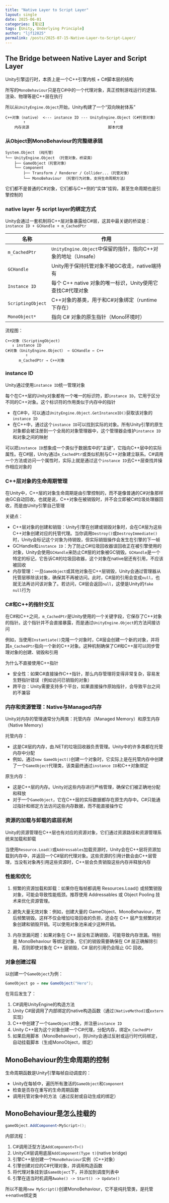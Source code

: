 ```yaml
---
title: "Native Layer to Script Layer"
layout: single
date: 2025-06-01
categories: [笔记]
tags: [Unity, Underlying Principle]
author: "ljf12825"
permalink: /posts/2025-07-15-Native-Layer-to-Script-Layer/
---
```

## The Bridge between Native Layer and Script Layer
Unity引擎运行时，本质上是一个C++引擎内核 + C#脚本层的结构

所写的`MonoBehaviour`只是在C#中的一个代理对象，真正控制游戏运行的逻辑、渲染、物理等是C++层在执行

所以从`UnityEngine.Object`开始，Unity构建了一个“双向映射体系”
```plaintext
C++对象（native） <--- instance ID --- UnityEngine.Object（C#托管对象）
        ↑                                       ↑
    内存资源                                   脚本代理
```

### 从Object到MonoBehaviour的完整继承链
```text
System.Object （纯托管）
└── UnityEngine.Object （托管对象，桥梁类）
    ├── GameObject（托管对象）
    └── Component
        ├── Transform / Renderer / Collider...（托管对象）
        └── MonoBehaviour （托管行为对象，支持生命周期方法）
```
它们都不是普通的C#对象，它们都与C++侧的“实体”挂钩，甚至生命周期也是引擎控制的

### native layer 与 script layer的绑定方式
Unity会通过一套机制将C++层对象暴露给C#层，这其中最关键的桥梁是：`instance ID + GCHandle + m_CachedPtr`

| 名称                | 作用                                            |
| ----------------- | --------------------------------------------- |
| `m_CachedPtr`     | `UnityEngine.Object`中保留的指针，指向C++对象的地址（Unsafe） |
| `GCHandle`        | Unity用于保持托管对象不被GC收走，native端持有                 |
| `Instance ID`     | 每个 C++ native 对象的唯一标识，Unity使用它查找C#代理对象        |
| `ScriptingObject` | C++对象的基类，用于和C#对象绑定（runtime下存在）                |
| `MonoObject*`     | 指向 C# 对象的原生指针（Mono环境时）                        |

流程图：
```plaintext
C++对象 (ScriptingObject)
   ↕ instance ID
C#对象（UnityEngine.Object） ← GCHandle ← C++
         ↑
      m_CachedPtr → C++对象
```

### instance ID
Unity通过使用`instance ID`统一管理对象

每个在C++层的Unity对象都有一个唯一的标识符，即`instance ID`，它用于区分不同的C++对象。这个标识符的作用类似于内存中的指针
- 在C#中，可以通过`UnityEngine.Object.GetInstanceID()`获取该对象的`instance ID`
- 在C++中，通过这个`instance ID`可以找到实际的对象。所有Unity引擎的原生对象都会被注册到一个全局的对象管理器中，这个管理器会维护`instance ID`和对象之间的映射

可以把`instance ID`想象成一个类似于数据库中的“主键”，它指向C++层中的实际属性。在C#层，Unity通过`m_CachedPtr`或类似机制与C++对象建立联系。C#调用一个方法或访问一个属性时，实际上就是通过这个`instance ID`去C++层查找并操作相应对象的

### C++层对象的生命周期管理
在Unity中，C++层的对象生命周期是由引擎控制的，而不是像普通的C#对象那样由GC自动回收。也就是说，C++对象在被销毁时，并不会立即被C#垃圾处理器回收，而是由Unity引擎自己管理

关键点：
- C++层对象的创建和销毁：Unity引擎在创建或销毁对象时，会在C#层为这些C++对象创建对应的托管代理。当你调用`Destroy()`或`DestroyImmediate()`时，Unity会标记这个对象为待销毁，但实际销毁操作会发生在引擎的下一帧
- GCHandle和`instance ID`：为了防止C#垃圾回收器误回收正在被引擎使用的对象，Unity会使用`GCHandle`来防止C#层的对象被GC销毁。`GCHandle`是一个特定的标记，它告诉C#的垃圾回收器，这个对象在native层还有引用，不应该被回收
- 内存管理：一旦`GameObject`或其他对象在C++层销毁，Unity会通过管理器从托管层移除该对象，确保其不再被访问。此时，C#层的引用会变成`null`，也就无法再访问该对象了。若访问，C#层会返回`null`，这便是Unity的`fake null`行为

### C#和C++的指针交互
在C#和C++之间，`m_CachedPtr`是Unity使用的一个关键字段，它保存了C++对象的指针。这个指针并不会直接暴露，而是通过`UnityEngine.Object`的方法间接访问

例如，当使用`Instantiate()`克隆一个对象时，C#层会创建一个新的对象，并将其`m_CachedPtr`指向一个新的C++对象。这种机制确保了C#和C++层可以同步管理对象的创建、销毁和引用

为什么不直接使用C++指针
- 安全性：如果C#直接操作C++指针，那么内存管理将变得非常复杂，容易发生野指针错误（例如访问已销毁的对象）
- 跨平台：Unity需要支持多个平台，如果直接操作原始指针，会导致平台之间的不兼容

### 内存和资源管理：Native与Managed内存
Unity对内存的管理通常分为两类：托管内存（Managed Memory）和原生内存（Native Memory）

托管内存：
- 这是C#层的内存，由.NET的垃圾回收器负责管理。Unity中的许多类都在托管内存中分配
- 例如，通过`new GameObject()`创建一个对象时，它实际上是在托管内存中创建了一个`GameObject`代理类，该类最终通过`instance ID`和C++对象绑定

原生内存：
- 这是C++层的内存。Unity对这些内存进行严格管理，确保它们被正确地分配和释放
- 对于一个`GameObject`，它在C++层的实际数据都存在原生内存中。C#只能通过指针和绑定方法访问这些内存数据，而不能直接操作它

### 资源的加载与卸载的底层机制
Unity的资源管理在C++层也有对应的资源对象，它们通过资源路径和资源管理系统来加载和卸载

当使用`Resource.Load()`或`Addressables`加载资源时，Unity会在C++层将资源加载到内存中，并返回一个C#层的代理对象。这些资源的引用计数会由C++层管理，当没有对象再引用这些资源时，C++层会负责销毁这些内存并释放内存

### 性能和优化

1. 频繁的资源加载和卸载：如果你在每帧都调用 Resources.Load() 或频繁销毁对象，可能会导致性能瓶颈。推荐使用 Addressables 或 Object Pooling 技术来优化资源管理。

2. 避免大量无效对象：例如，创建大量的 GameObject、MonoBehaviour，然后频繁销毁。这样不仅会增加垃圾回收的负担，还会在 C++ 层产生频繁的对象创建和销毁开销。可以使用对象池来减少这种开销。

3. 内存泄漏问题：如果对象在 C++ 层没有正确销毁，可能导致内存泄漏。特别是 MonoBehaviour 等绑定对象，它们的销毁需要确保在 C# 层正确解除引用，否则即使对象在 C++ 层销毁，C# 层的引用仍会阻止 GC 回收。


### 对象创建过程
以创建一个`GameObject`为例：
```cs
GameObject go = new GameObject("Hero");
```
在背后发生了：
1. C#调用UnityEngine的构造方法
2. Unity C#层调用了内部绑定的native构造函数（通过`[NativeMethod]`或`extern`实现）
3. C++中创建了一个`GameObject`对象，并注册`instance ID`
4. Unity C++层为这个对象创建一个C#代理，分配内存，绑定`m_CachedPtr`
5. 如果启用脚本（MonoBehaviour），则Unity会通过反射或运行时代码绑定，自动挂载脚本（生成MonoObject，绑定）

## MonoBehaviour的生命周期的控制
生命周期函数是Unity引擎每帧自动调度的：
- Unity在每帧中，遍历所有激活的`GameObject`和`Component`
- 检查是否存在重写的生命周期函数
- 调用托管对象中的方法（通过反射或自动生成的绑定）

## MonoBehaviour是怎么挂载的
```cs
gameObject.AddComponent<MyScript>();
```
内部流程：
1. C#调用泛型方法`AddComponent<T>()`
2. UnityC#层调用底层`AddComponent(Type t)`(native bridge)
3. 引擎C++层创建一个`MonoBehaviour`实例（C++对象）
4. 引擎创建对应的C#代理对象，并调用构造函数
5. 将代理对象挂到该`GameObject`下，并添加到调度列表中
6. 引擎在适当时机调用`Awake() -> Start() -> Update()`

所以不能用`new MyScript()`创建MonoBehaviour，它不是纯托管类，是托管↔native绑定类